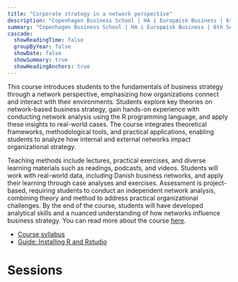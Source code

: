 ```yaml
---
title: "Corporate strategy in a network perspective"
description: "Copenhagen Business School | HA i Europæisk Business | 6th Semester"
summary: "Copenhagen Business School | HA i Europæisk Business | 6th Semester"
cascade:
  showReadingTime: false
  groupByYear: false
  showDate: false
  showSummary: true
  showHeadingAnchors: true
---
```


This course introduces students to the fundamentals of business strategy through a network perspective, emphasizing how organizations connect and interact with their environments. Students explore key theories on network-based business strategy, gain hands-on experience with conducting network analysis using the R programming language, and apply these insights to real-world cases. The course integrates theoretical frameworks, methodological tools, and practical applications, enabling students to analyze how internal and external networks impact organizational strategy.

Teaching methods include lectures, practical exercises, and diverse learning materials such as readings, podcasts, and videos. Students will work with real-world data, including Danish business networks, and apply their learning through case analyses and exercises. Assessment is project-based, requiring students to conduct an independent network analysis, combining theory and method to address practical organizational challenges. By the end of the course, students will have developed analytical skills and a nuanced understanding of how networks influence business strategy. You can read more about the course [here](https://cbscanvas.instructure.com/courses/22821/modules/items/480509).

-   [Course syllabus](syllabus_2023.pdf)
-   [Guide: Installing R and Rstudio](setting_up_R.pdf)

# Sessions
